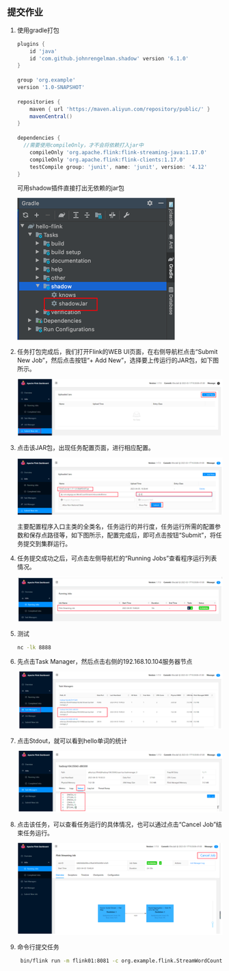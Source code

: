 ## 提交作业

1. 使用gradle打包

   ```groovy
   plugins {
       id 'java'
       id 'com.github.johnrengelman.shadow' version '6.1.0'
   }
   
   group 'org.example'
   version '1.0-SNAPSHOT'
   
   repositories {
       maven { url 'https://maven.aliyun.com/repository/public/' }
       mavenCentral()
   }
   
   dependencies {
     //需要使用compileOnly，才不会将依赖打入jar中
       compileOnly 'org.apache.flink:flink-streaming-java:1.17.0'
       compileOnly 'org.apache.flink:flink-clients:1.17.0'
       testCompile group: 'junit', name: 'junit', version: '4.12'
   }
   ```

   可用shadow插件直接打出无依赖的jar包

   <img src="05提交作业.assets/image-20240616222818116.png" alt="image-20240616222818116" style="zoom:50%;" />

2. 任务打包完成后，我们打开Flink的WEB UI页面，在右侧导航栏点击“Submit New Job”，然后点击按钮“+ Add New”，选择要上传运行的JAR包，如下图所示。

   <img src="05提交作业.assets/image-20240616223228983.png" alt="image-20240616223228983" style="zoom:50%;" />

3. 点击该JAR包，出现任务配置页面，进行相应配置。

   <img src="05提交作业.assets/image-20240616223252432.png" alt="image-20240616223252432" style="zoom:50%;" />

   主要配置程序入口主类的全类名，任务运行的并行度，任务运行所需的配置参数和保存点路径等，如下图所示，配置完成后，即可点击按钮“Submit”，将任务提交到集群运行。

4. 任务提交成功之后，可点击左侧导航栏的“Running Jobs”查看程序运行列表情况。

   <img src="05提交作业.assets/image-20240616223312567.png" alt="image-20240616223312567" style="zoom:50%;" />

5. 测试

   ```sh
   nc -lk 8888
   ```

6. 先点击Task Manager，然后点击右侧的192.168.10.104服务器节点

   ![image-20240616223407058](05提交作业.assets/image-20240616223407058.png)

7. 点击Stdout，就可以看到hello单词的统计

   ![image-20240616223433309](05提交作业.assets/image-20240616223433309.png)

8. 点击该任务，可以查看任务运行的具体情况，也可以通过点击“Cancel Job”结束任务运行。

   ![image-20240617203642308](05提交作业.assets/image-20240617203642308.png)

9. 命令行提交任务

   ```sh
    bin/flink run -m flink01:8081 -c org.example.flink.StreamWordCount /u01/ysw/hello-flink-1.0-SNAPSHOT-all.jar 
   ```

   